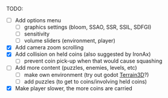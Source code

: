 TODO:
- [ ] Add options menu
    - [ ] graphics settings (bloom, SSAO, SSR, SSIL, SDFGI)
    - [ ] sensitivity
    - [ ] volume sliders (environment, player)
- [X] Add camera zoom scrolling
- [X] Add collision on held coins (also suggested by IronAx)
    - [ ] prevent coin pick-up when that would cause squashing
- [ ] Add more content (puzzles, enemies, levels, etc)
    - [ ] make own environment (try out godot [Terrain3D](https://github.com/TokisanGames/Terrain3D)?)
    - [ ] add puzzles (to get to coins/involving held coins)
- [X] Make player slower, the more coins are carried
